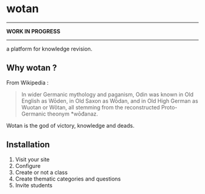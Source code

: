 # wotan

___
**WORK IN PROGRESS**
___
a platform for knowledge revision.

## Why wotan ?

From Wikipedia :
> In wider Germanic mythology and paganism, Odin was known in Old English as Wōden, in Old Saxon as Wōdan, and in Old High German as Wuotan or Wōtan, all stemming from the reconstructed Proto-Germanic theonym *wōđanaz.

Wotan is the god of victory, knowledge and deads.


## Installation

1. Visit your site
2. Configure
3. Create or not a class
4. Create thematic categories and questions
5. Invite students

